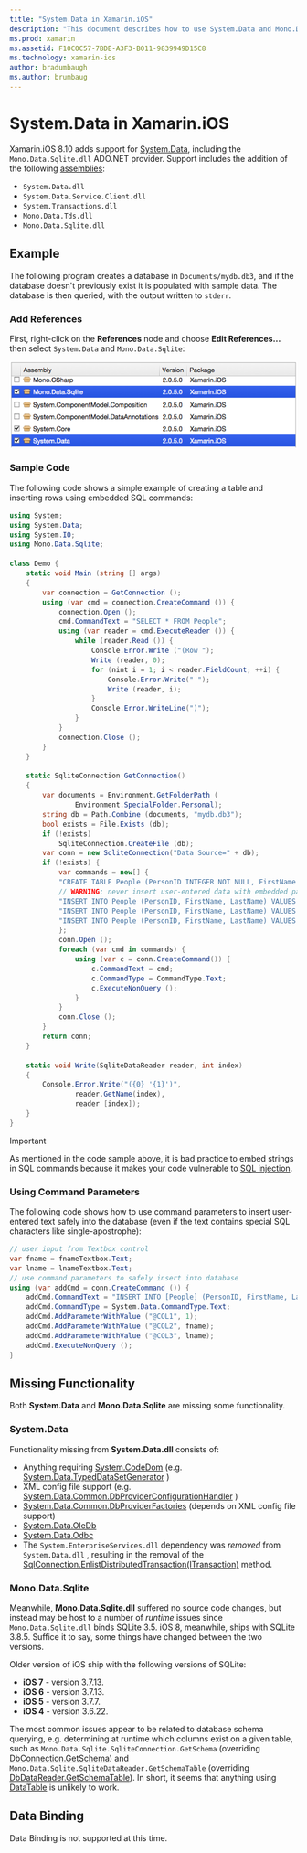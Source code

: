```yaml
---
title: "System.Data in Xamarin.iOS"
description: "This document describes how to use System.Data and Mono.Data.Sqlite.dll to access SQLite data in a Xamarin.iOS application."
ms.prod: xamarin
ms.assetid: F10C0C57-7BDE-A3F3-B011-9839949D15C8
ms.technology: xamarin-ios
author: bradumbaugh
ms.author: brumbaug
---
```


# System.Data in Xamarin.iOS

Xamarin.iOS 8.10 adds support for [System.Data](https://developer.xamarin.com/api/namespace/System.Data/), including the `Mono.Data.Sqlite.dll` ADO.NET provider. Support includes the addition of the following [assemblies](~/cross-platform/internals/available-assemblies.md):

-  `System.Data.dll`
-  `System.Data.Service.Client.dll`
-  `System.Transactions.dll`
-  `Mono.Data.Tds.dll`
-  `Mono.Data.Sqlite.dll`

<a name="Example" />

## Example

The following program creates a database in `Documents/mydb.db3`, and if the database doesn't previously exist it is populated with sample data. The database is then queried, with the output written to `stderr`.

### Add References

First, right-click on the **References** node and choose **Edit References...**
  then select `System.Data` and `Mono.Data.Sqlite`:

[![](system.data-images/edit-references-sml.png "Adding new references")](system.data-images/edit-references.png#lightbox)

### Sample Code

The following code shows a simple example of creating a table
  and inserting rows using embedded SQL commands:

```csharp
using System;
using System.Data;
using System.IO;
using Mono.Data.Sqlite;

class Demo {
    static void Main (string [] args)
    {
        var connection = GetConnection ();
        using (var cmd = connection.CreateCommand ()) {
            connection.Open ();
            cmd.CommandText = "SELECT * FROM People";
            using (var reader = cmd.ExecuteReader ()) {
                while (reader.Read ()) {
                    Console.Error.Write ("(Row ");
                    Write (reader, 0);
                    for (nint i = 1; i < reader.FieldCount; ++i) {
                        Console.Error.Write(" ");
                        Write (reader, i);
                    }
                    Console.Error.WriteLine(")");
                }
            }
            connection.Close ();
        }
    }

    static SqliteConnection GetConnection()
    {
        var documents = Environment.GetFolderPath (
                Environment.SpecialFolder.Personal);
        string db = Path.Combine (documents, "mydb.db3");
        bool exists = File.Exists (db);
        if (!exists)
            SqliteConnection.CreateFile (db);
        var conn = new SqliteConnection("Data Source=" + db);
        if (!exists) {
            var commands = new[] {
            "CREATE TABLE People (PersonID INTEGER NOT NULL, FirstName ntext, LastName ntext)",
            // WARNING: never insert user-entered data with embedded parameter values
            "INSERT INTO People (PersonID, FirstName, LastName) VALUES (1, 'First', 'Last')",
            "INSERT INTO People (PersonID, FirstName, LastName) VALUES (2, 'Dewey', 'Cheatem')",
            "INSERT INTO People (PersonID, FirstName, LastName) VALUES (3, 'And', 'How')",
            };
            conn.Open ();
            foreach (var cmd in commands) {
                using (var c = conn.CreateCommand()) {
                    c.CommandText = cmd;
                    c.CommandType = CommandType.Text;
                    c.ExecuteNonQuery ();
                }
            }
            conn.Close ();
        }
        return conn;
    }

    static void Write(SqliteDataReader reader, int index)
    {
        Console.Error.Write("({0} '{1}')",
                reader.GetName(index),
                reader [index]);
    }
}
```

> [!IMPORTANT]
> As mentioned in the code sample above, it is bad practice to embed strings in SQL commands because it makes your code vulnerable to [SQL injection](http://en.wikipedia.org/wiki/SQL_injection).


### Using Command Parameters

The following code shows how to use command parameters
  to insert user-entered text safely into the database (even
  if the text contains special SQL characters like single-apostrophe):

```csharp
// user input from Textbox control
var fname = fnameTextbox.Text;
var lname = lnameTextbox.Text;
// use command parameters to safely insert into database
using (var addCmd = conn.CreateCommand ()) {
    addCmd.CommandText = "INSERT INTO [People] (PersonID, FirstName, LastName) VALUES (@COL1, @COL2, @COL3)";
    addCmd.CommandType = System.Data.CommandType.Text;
    addCmd.AddParameterWithValue ("@COL1", 1);
    addCmd.AddParameterWithValue ("@COL2", fname);
    addCmd.AddParameterWithValue ("@COL3", lname);
    addCmd.ExecuteNonQuery ();
}
```

<a name="Missing_Functionality" />

## Missing Functionality

Both **System.Data** and **Mono.Data.Sqlite** are missing some functionality.

<a name="System.Data" />

### System.Data

Functionality missing from **System.Data.dll** consists of:

-  Anything requiring  [System.CodeDom](https://developer.xamarin.com/api/namespace/System.CodeDom/) (e.g.  [System.Data.TypedDataSetGenerator](https://developer.xamarin.com/api/type/System.Data.TypedDataSetGenerator/) )
-  XML config file support (e.g.  [System.Data.Common.DbProviderConfigurationHandler](https://developer.xamarin.com/api/type/System.Data.Common.DbProviderConfigurationHandler/) )
-   [System.Data.Common.DbProviderFactories](https://developer.xamarin.com/api/type/System.Data.Common.DbProviderFactories/) (depends on XML config file support)
-   [System.Data.OleDb](https://developer.xamarin.com/api/namespace/System.Data.OleDb/)
-   [System.Data.Odbc](https://developer.xamarin.com/api/namespace/System.Data.Odbc/)
-  The  `System.EnterpriseServices.dll` dependency was  *removed* from  `System.Data.dll` , resulting in the removal of the  [SqlConnection.EnlistDistributedTransaction(ITransaction)](https://developer.xamarin.com/api/member/System.Data.SqlClient.SqlConnection.EnlistDistributedTransaction/(System.EnterpriseServices.ITransaction)) method.


<a name="Mono.Data.Sqlite" />

### Mono.Data.Sqlite

Meanwhile, **Mono.Data.Sqlite.dll** suffered no source code changes, but instead may be host to a number of *runtime* issues since `Mono.Data.Sqlite.dll` binds SQLite 3.5. iOS 8, meanwhile, ships with SQLite 3.8.5. Suffice it to say, some things have changed between the two versions.

Older version of iOS ship with the following versions of SQLite:

- **iOS 7** - version 3.7.13.
- **iOS 6** - version 3.7.13.
- **iOS 5** - version 3.7.7.
- **iOS 4** - version 3.6.22.

The most common issues appear to be related to database schema querying, e.g. determining at runtime which columns exist on a given table, such as `Mono.Data.Sqlite.SqliteConnection.GetSchema` (overriding [DbConnection.GetSchema](https://developer.xamarin.com/api/member/System.Data.Common.DbConnection.GetSchema/)) and `Mono.Data.Sqlite.SqliteDataReader.GetSchemaTable` (overriding [DbDataReader.GetSchemaTable](https://developer.xamarin.com/api/member/System.Data.Common.DbDataReader.GetSchemaTable/)). In short, it seems that
anything using [DataTable](https://developer.xamarin.com/api/type/System.Data.DataTable/) is unlikely to work.

<a name="Data_Binding" />

## Data Binding

Data Binding is not supported at this time.

